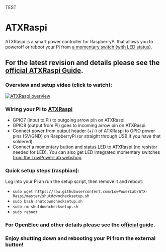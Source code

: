 TEST

ATXRaspi
=========

ATXRaspi is a smart power controller for RaspberryPi that allows you to poweroff or reboot your Pi from [a momentary switch (with LED status)](https://lowpowerlab.com/shop/product/118).

## For the latest revision and details please see the [official ATXRaspi Guide](https://lowpowerlab.com/guide/atxraspi/).

### Overview and setup video (click to watch):
[![ATXRaspi overview](https://farm8.staticflickr.com/7616/16572327060_3dd6c95d24.jpg)](http://www.youtube.com/watch?v=w4vSTq2WhN8)

### Wiring your Pi to [ATXRaspi](http://www.lowpowerlab.com/atxraspi)
- GPIO7 (input to Pi) to outgoing arrow pin on ATXRaspi.
- GPIO8 (output from Pi) goes to incoming arrow pin on ATXRaspi.
- Connect power from output header (+/-) of ATXRaspi to GPIO power pins (5V/GND) on RaspberryPi (or straight through USB if you have that soldered).
- Connect a momentary button and status LED to ATXRaspi (no resistor needed for LED). You can also get LED integrated momentary switches [from the LowPowerLab webshop](https://lowpowerlab.com/shop/LEDSwitch).

### Quick setup steps (raspbian):
Log into your Pi an run the setup script, then remove it and reboot:
- `sudo wget https://raw.githubusercontent.com/LowPowerLab/ATX-Raspi/master/shutdownchecksetup.sh`
- `sudo bash shutdownchecksetup.sh`
- `sudo rm shutdownchecksetup.sh`
- `sudo reboot`

### For OpenElec and other details please see the [official guide](https://lowpowerlab.com/guide/atxraspi/).

### Enjoy shutting down and rebooting your Pi from the external button!

